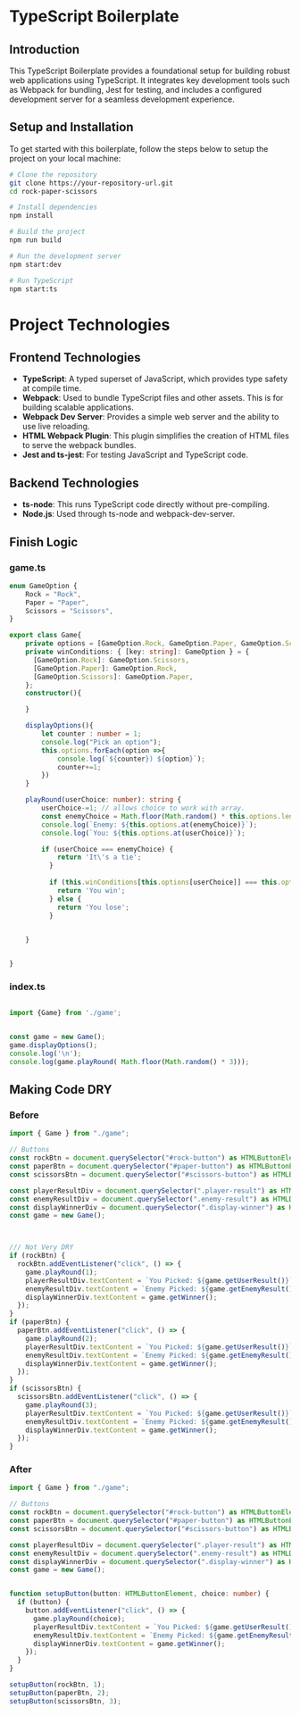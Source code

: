 # TypeScript Boilerplate

## Introduction
This TypeScript Boilerplate provides a foundational setup for building robust web applications using TypeScript. It integrates key development tools such as Webpack for bundling, Jest for testing, and includes a configured development server for a seamless development experience.

## Setup and Installation
To get started with this boilerplate, follow the steps below to setup the project on your local machine:

```bash
# Clone the repository
git clone https://your-repository-url.git
cd rock-paper-scissors

# Install dependencies
npm install

# Build the project
npm run build

# Run the development server
npm start:dev

# Run TypeScript
npm start:ts
```


# Project Technologies

## Frontend Technologies

- **TypeScript**: A typed superset of JavaScript, which provides type safety at compile time.
- **Webpack**: Used to bundle TypeScript files and other assets. This is for building scalable applications.
- **Webpack Dev Server**: Provides a simple web server and the ability to use live reloading.
- **HTML Webpack Plugin**: This plugin simplifies the creation of HTML files to serve the webpack bundles.
- **Jest and ts-jest**: For testing JavaScript and TypeScript code.

## Backend Technologies

- **ts-node**: This runs TypeScript code directly without pre-compiling. 
- **Node.js**: Used through ts-node and webpack-dev-server.


## Finish Logic

### game.ts

```ts
enum GameOption {
    Rock = "Rock",
    Paper = "Paper",
    Scissors = "Scissors",
}

export class Game{
    private options = [GameOption.Rock, GameOption.Paper, GameOption.Scissors];
    private winConditions: { [key: string]: GameOption } = {
      [GameOption.Rock]: GameOption.Scissors,
      [GameOption.Paper]: GameOption.Rock,
      [GameOption.Scissors]: GameOption.Paper,
    };
    constructor(){

    }

    displayOptions(){
        let counter : number = 1;
        console.log("Pick an option");
        this.options.forEach(option =>{
            console.log(`${counter}) ${option}`);
            counter+=1;
        })
    }

    playRound(userChoice: number): string {
        userChoice-=1; // allows choice to work with array.
        const enemyChoice = Math.floor(Math.random() * this.options.length);
        console.log(`Enemy: ${this.options.at(enemyChoice)}`);
        console.log(`You: ${this.options.at(userChoice)}`);

        if (userChoice === enemyChoice) {
            return 'It\'s a tie';
          }
      
          if (this.winConditions[this.options[userChoice]] === this.options[enemyChoice]) {
            return 'You win';
          } else {
            return 'You lose';
          }
        

    }


}

```


### index.ts
```ts

import {Game} from './game';


const game = new Game();
game.displayOptions();
console.log('\n');
console.log(game.playRound( Math.floor(Math.random() * 3)));

```



## Making Code DRY

### Before
```ts
import { Game } from "./game";

// Buttons
const rockBtn = document.querySelector("#rock-button") as HTMLButtonElement;
const paperBtn = document.querySelector("#paper-button") as HTMLButtonElement;
const scissorsBtn = document.querySelector("#scissors-button") as HTMLButtonElement;

const playerResultDiv = document.querySelector(".player-result") as HTMLDivElement;
const enemyResultDiv = document.querySelector(".enemy-result") as HTMLDivElement;
const displayWinnerDiv = document.querySelector(".display-winner") as HTMLDivElement;
const game = new Game();



/// Not Very DRY
if (rockBtn) {
  rockBtn.addEventListener("click", () => {
    game.playRound(1);
    playerResultDiv.textContent = `You Picked: ${game.getUserResult()}`;
    enemyResultDiv.textContent = `Enemy Picked: ${game.getEnemyResult()}`;
    displayWinnerDiv.textContent = game.getWinner();
  });
}
if (paperBtn) {
  paperBtn.addEventListener("click", () => {
    game.playRound(2);
    playerResultDiv.textContent = `You Picked: ${game.getUserResult()}`;
    enemyResultDiv.textContent = `Enemy Picked: ${game.getEnemyResult()}`;
    displayWinnerDiv.textContent = game.getWinner();
  });
}
if (scissorsBtn) {
  scissorsBtn.addEventListener("click", () => {
    game.playRound(3);
    playerResultDiv.textContent = `You Picked: ${game.getUserResult()}`;
    enemyResultDiv.textContent = `Enemy Picked: ${game.getEnemyResult()}`;
    displayWinnerDiv.textContent = game.getWinner();
  });
}

```

### After

```ts
import { Game } from "./game";

// Buttons
const rockBtn = document.querySelector("#rock-button") as HTMLButtonElement;
const paperBtn = document.querySelector("#paper-button") as HTMLButtonElement;
const scissorsBtn = document.querySelector("#scissors-button") as HTMLButtonElement;

const playerResultDiv = document.querySelector(".player-result") as HTMLDivElement;
const enemyResultDiv = document.querySelector(".enemy-result") as HTMLDivElement;
const displayWinnerDiv = document.querySelector(".display-winner") as HTMLDivElement;
const game = new Game();


function setupButton(button: HTMLButtonElement, choice: number) {
  if (button) {
    button.addEventListener("click", () => {
      game.playRound(choice);
      playerResultDiv.textContent = `You Picked: ${game.getUserResult()}`;
      enemyResultDiv.textContent = `Enemy Picked: ${game.getEnemyResult()}`;
      displayWinnerDiv.textContent = game.getWinner();
    });
  }
}

setupButton(rockBtn, 1);      
setupButton(paperBtn, 2);     
setupButton(scissorsBtn, 3);  


```